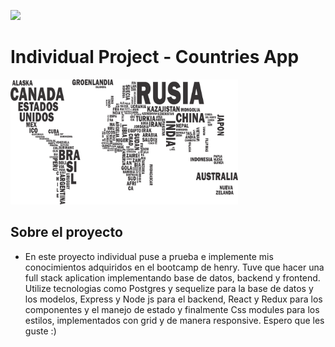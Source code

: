 <p align='left'>
    <img src='https://static.wixstatic.com/media/85087f_0d84cbeaeb824fca8f7ff18d7c9eaafd~mv2.png/v1/fill/w_160,h_30,al_c,q_85,usm_0.66_1.00_0.01/Logo_completo_Color_1PNG.webp' </img>
</p>

# Individual Project - Countries App

<p align="left">
  <img height="200" src="./countries.png" />
</p>

## Sobre el proyecto

- En este proyecto individual puse a prueba e implemente mis conocimientos adquiridos en el bootcamp de henry. Tuve que hacer una full stack aplication implementando base de datos, backend y frontend. Utilize tecnologias como Postgres y sequelize para la base de datos y los modelos, Express y Node js para el backend, React y Redux para los componentes y el manejo de estado y finalmente Css modules para los estilos, implementados con grid y de manera responsive. Espero que les guste :)